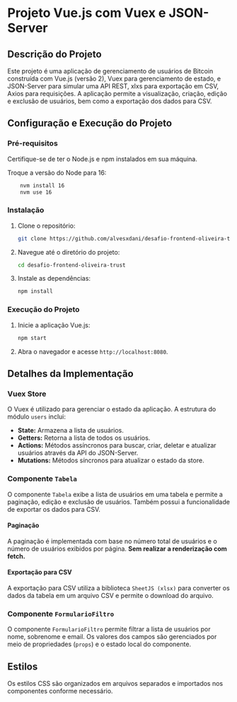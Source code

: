 # Projeto Vue.js com Vuex e JSON-Server

## Descrição do Projeto

Este projeto é uma aplicação de gerenciamento de usuários de Bitcoin construída com Vue.js (versão 2), Vuex para gerenciamento de estado, e JSON-Server para simular uma API REST, xlxs para exportação em CSV, Axios para requisições. A aplicação permite a visualização, criação, edição e exclusão de usuários, bem como a exportação dos dados para CSV.

## Configuração e Execução do Projeto

### Pré-requisitos

Certifique-se de ter o Node.js e npm instalados em sua máquina.

Troque a versão do Node para 16:
``` bash
    nvm install 16
    nvm use 16
```

### Instalação

1. Clone o repositório:
   ```bash
   git clone https://github.com/alvesxdani/desafio-frontend-oliveira-trust
   ```
2. Navegue até o diretório do projeto:
   ```bash
   cd desafio-frontend-oliveira-trust
   ```
3. Instale as dependências:
   ```bash
   npm install
   ```

### Execução do Projeto

1. Inicie a aplicação Vue.js:
   ```bash
   npm start
   ```
3. Abra o navegador e acesse `http://localhost:8080`.

## Detalhes da Implementação

### Vuex Store

O Vuex é utilizado para gerenciar o estado da aplicação. A estrutura do módulo `users` inclui:

- **State:** Armazena a lista de usuários.
- **Getters:** Retorna a lista de todos os usuários.
- **Actions:** Métodos assíncronos para buscar, criar, deletar e atualizar usuários através da API do JSON-Server.
- **Mutations:** Métodos síncronos para atualizar o estado da store.

### Componente `Tabela`

O componente `Tabela` exibe a lista de usuários em uma tabela e permite a paginação, edição e exclusão de usuários. Também possui a funcionalidade de exportar os dados para CSV.

#### Paginação

A paginação é implementada com base no número total de usuários e o número de usuários exibidos por página. **Sem realizar a renderização com fetch.**

#### Exportação para CSV

A exportação para CSV utiliza a biblioteca `SheetJS (xlsx)` para converter os dados da tabela em um arquivo CSV e permite o download do arquivo.

### Componente `FormularioFiltro`

O componente `FormularioFiltro` permite filtrar a lista de usuários por nome, sobrenome e email. Os valores dos campos são gerenciados por meio de propriedades (`props`) e o estado local do componente.

## Estilos

Os estilos CSS são organizados em arquivos separados e importados nos componentes conforme necessário.
